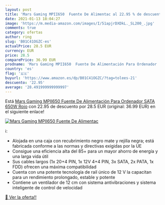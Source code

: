 ```yaml
---
layout: post
title: 'Mars Gaming MPII650  Fuente De Alimentac al 22.95 % de descuento'
date: 2021-01-13 18:04:27
image: 'https://m.media-amazon.com/images/I/51apjrDXDkL._SL200_.jpg'
comments: true
category: ofertas
author: ring
slug: 'B01C41OGZC-es'
actualPrice: 28.5 EUR
currency: EUR
price: 28.5
comparePrice: 36.99 EUR
prodname: 'Mars Gaming MPII650  Fuente De Alimentación Para Ordenador  SATA  650W  Rojo'
country: 'es'
flag: '🇪🇸'
buyurl: 'https://www.amazon.es/dp/B01C41OGZC/?tag=tolees-21'
descuento: '22.95'
average: '28.491999999999997'
---
```


Está [Mars Gaming MPII650  Fuente De Alimentación Para Ordenador  SATA  650W  Rojo](https://www.amazon.es/dp/B01C41OGZC/?tag=tolees-21) con 22.95 de descuento por 28.5 EUR (original: 36.99 EUR) en el siguiente enlace!

[![Mars Gaming MPII650  Fuente De Alimentac](https://m.media-amazon.com/images/I/51apjrDXDkL._SL200_.jpg)](https://www.amazon.es/dp/B01C41OGZC/?tag=tolees-21)

ℹ️:

- Alojada en una caja con recubrimiento negro mate y rejilla negra; está fabricada conforme a las normas y directivas exigidas por la UE
- Consigue una eficiencia alta del 85+ para un mayor ahorro de energía y una larga vida útil
- Sus cables largos (1x 20+4 PIN, 1x 12V 4+4 PIN, 3x SATA, 2x PATA, 1x FDD) ofrecen una máxima compatibilidad
- Cuenta con una potente tecnología de rail único de 12 V la capacitan para un rendimiento prolongado, estable y potente
- Contiene un ventilador de 12 cm con sistema antivibraciones y sistema inteligente de control de velocidad

[🛒 Ver la oferta!!](https://www.amazon.es/dp/B01C41OGZC/?tag=tolees-21)

